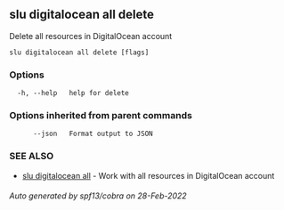 ## slu digitalocean all delete

Delete all resources in DigitalOcean account

```
slu digitalocean all delete [flags]
```

### Options

```
  -h, --help   help for delete
```

### Options inherited from parent commands

```
      --json   Format output to JSON
```

### SEE ALSO

* [slu digitalocean all](slu_digitalocean_all.md)	 - Work with all resources in DigitalOcean account

###### Auto generated by spf13/cobra on 28-Feb-2022
